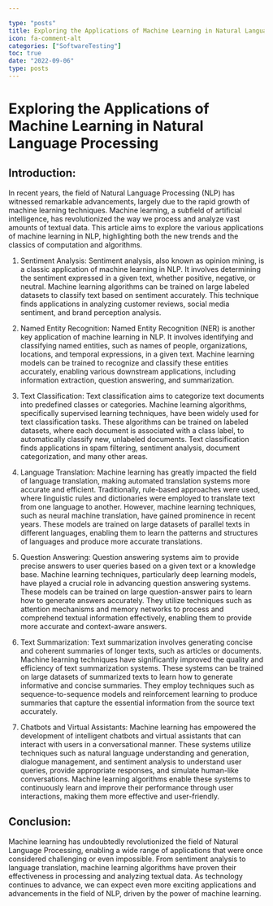 ```yaml
---

type: "posts"
title: Exploring the Applications of Machine Learning in Natural Language Processing
icon: fa-comment-alt
categories: ["SoftwareTesting"]
toc: true
date: "2022-09-06"
type: posts
---
```





# Exploring the Applications of Machine Learning in Natural Language Processing

## Introduction:
In recent years, the field of Natural Language Processing (NLP) has witnessed remarkable advancements, largely due to the rapid growth of machine learning techniques. Machine learning, a subfield of artificial intelligence, has revolutionized the way we process and analyze vast amounts of textual data. This article aims to explore the various applications of machine learning in NLP, highlighting both the new trends and the classics of computation and algorithms.

1. Sentiment Analysis:
Sentiment analysis, also known as opinion mining, is a classic application of machine learning in NLP. It involves determining the sentiment expressed in a given text, whether positive, negative, or neutral. Machine learning algorithms can be trained on large labeled datasets to classify text based on sentiment accurately. This technique finds applications in analyzing customer reviews, social media sentiment, and brand perception analysis.

2. Named Entity Recognition:
Named Entity Recognition (NER) is another key application of machine learning in NLP. It involves identifying and classifying named entities, such as names of people, organizations, locations, and temporal expressions, in a given text. Machine learning models can be trained to recognize and classify these entities accurately, enabling various downstream applications, including information extraction, question answering, and summarization.

3. Text Classification:
Text classification aims to categorize text documents into predefined classes or categories. Machine learning algorithms, specifically supervised learning techniques, have been widely used for text classification tasks. These algorithms can be trained on labeled datasets, where each document is associated with a class label, to automatically classify new, unlabeled documents. Text classification finds applications in spam filtering, sentiment analysis, document categorization, and many other areas.

4. Language Translation:
Machine learning has greatly impacted the field of language translation, making automated translation systems more accurate and efficient. Traditionally, rule-based approaches were used, where linguistic rules and dictionaries were employed to translate text from one language to another. However, machine learning techniques, such as neural machine translation, have gained prominence in recent years. These models are trained on large datasets of parallel texts in different languages, enabling them to learn the patterns and structures of languages and produce more accurate translations.

5. Question Answering:
Question answering systems aim to provide precise answers to user queries based on a given text or a knowledge base. Machine learning techniques, particularly deep learning models, have played a crucial role in advancing question answering systems. These models can be trained on large question-answer pairs to learn how to generate answers accurately. They utilize techniques such as attention mechanisms and memory networks to process and comprehend textual information effectively, enabling them to provide more accurate and context-aware answers.

6. Text Summarization:
Text summarization involves generating concise and coherent summaries of longer texts, such as articles or documents. Machine learning techniques have significantly improved the quality and efficiency of text summarization systems. These systems can be trained on large datasets of summarized texts to learn how to generate informative and concise summaries. They employ techniques such as sequence-to-sequence models and reinforcement learning to produce summaries that capture the essential information from the source text accurately.

7. Chatbots and Virtual Assistants:
Machine learning has empowered the development of intelligent chatbots and virtual assistants that can interact with users in a conversational manner. These systems utilize techniques such as natural language understanding and generation, dialogue management, and sentiment analysis to understand user queries, provide appropriate responses, and simulate human-like conversations. Machine learning algorithms enable these systems to continuously learn and improve their performance through user interactions, making them more effective and user-friendly.

## Conclusion:
Machine learning has undoubtedly revolutionized the field of Natural Language Processing, enabling a wide range of applications that were once considered challenging or even impossible. From sentiment analysis to language translation, machine learning algorithms have proven their effectiveness in processing and analyzing textual data. As technology continues to advance, we can expect even more exciting applications and advancements in the field of NLP, driven by the power of machine learning.